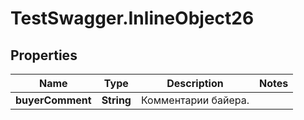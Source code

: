 # TestSwagger.InlineObject26

## Properties

Name | Type | Description | Notes
------------ | ------------- | ------------- | -------------
**buyerComment** | **String** | Комментарии байера. | 


